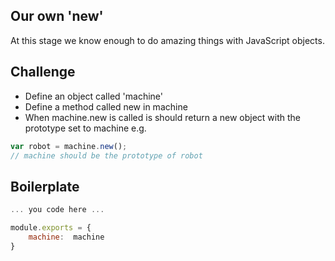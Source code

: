 Our own 'new'
------------

At this stage we know enough to do amazing things with JavaScript objects.

Challenge
---------

- Define an object called 'machine'
- Define a method called new in machine
- When machine.new is called is should return a new object with the prototype set to machine e.g.

```js
var robot = machine.new();
// machine should be the prototype of robot
```

Boilerplate
-----------
```js
... you code here ...

module.exports = {
	machine:  machine
}
```
